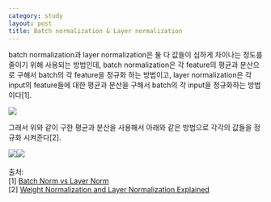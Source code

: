 ```yaml
---
category: study
layout: post
title: Batch normalization & Layer normalization
---
```


batch normalization과 layer normalization은 둘 다 값들이 심하게 차이나는 정도를 줄이기 위해 사용되는 방법인데, 
batch normalization은 각 feature의 평균과 분산으로 구해서 batch의 각 feature을 정규화 하는 방법이고, 
layer normalization은 각 input의 feature들에 대한 평균과 분산을 구해서 batch의 각 input을 정규화하는 방법이다[1].

<img src="https://gityunjae.github.io/images/bnln.png">

그래서 위와 같이 구한 평균과 분산을 사용해서 아래와 같은 방법으로 각각의 값들을 정규화 시켜준다[2].

<div style="float: left;">
  <img src="https://gityunjae.github.io/images/bn.png">
</div>
<div style="float: left;">
  <img src="https://gityunjae.github.io/images/ln.png">
</div>

<br><br>
출처: <br>
[1] <a href="https://yonghyuc.wordpress.com/2020/03/04/batch-norm-vs-layer-norm/">Batch Norm vs Layer Norm</a><br>
[2] <a href="https://mlexplained.com/2018/01/13/weight-normalization-and-layer-normalization-explained-normalization-in-deep-learning-part-2/">Weight Normalization and Layer Normalization Explained</a>
